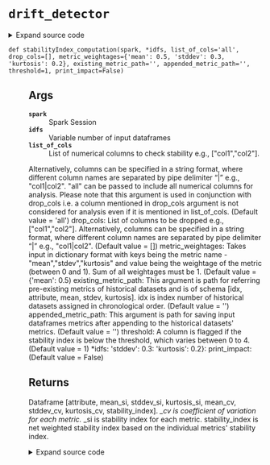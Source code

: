 # <code>drift_detector</code>
<details class="source">
<summary>
<span>Expand source code</span>
</summary>
<pre>
```python
# coding=utf-8
from __future__ import division, print_function

import math

import numpy as np
import pandas as pd
import pyspark
from anovos.data_ingest.data_ingest import concatenate_dataset
from anovos.data_transformer.transformers import attribute_binning
from anovos.shared.utils import attributeType_segregation
from pyspark.sql import functions as F
from pyspark.sql import types as T
from scipy.stats import variation


def drift_statistics(spark, idf_target, idf_source, list_of_cols='all', drop_cols=[], method_type='PSI',
                     bin_method='equal_range',
                     bin_size=10, threshold=0.1, pre_existing_source=False, source_path="NA", print_impact=False):
    """

    Args:
      spark: Spark Session
      idf_target: Input Dataframe
      idf_source: Baseline/Source Dataframe. This argument is ignored if pre_existing_source is True.
      list_of_cols: List of columns to check drift e.g., ["col1","col2"].
    Alternatively, columns can be specified in a string format,
    where different column names are separated by pipe delimiter “|” e.g., "col1|col2".
    "all" can be passed to include all (non-array) columns for analysis.
    Please note that this argument is used in conjunction with drop_cols i.e. a column mentioned in
    drop_cols argument is not considered for analysis even if it is mentioned in list_of_cols. (Default value = 'all')
      drop_cols: List of columns to be dropped e.g., ["col1","col2"].
    Alternatively, columns can be specified in a string format,
    where different column names are separated by pipe delimiter “|” e.g., "col1|col2". (Default value = [])
      method: PSI", "JSD", "HD", "KS","all".
    "all" can be passed to calculate all drift metrics.
    One or more methods can be passed in a form of list or string where different metrics are separated
    by pipe delimiter “|” e.g. ["PSI", "JSD"] or "PSI|JSD"
      bin_method: equal_frequency", "equal_range".
    In "equal_range" method, each bin is of equal size/width and in "equal_frequency", each bin
    has equal no. of rows, though the width of bins may vary. (Default value = 'equal_range')
      bin_size: Number of bins for creating histogram (Default value = 10)
      threshold: A column is flagged if any drift metric is above the threshold. (Default value = 0.1)
      pre_existing_source: Boolean argument – True or False. True if the drift_statistics folder (binning model &
    frequency counts for each attribute) exists already, False Otherwise. (Default value = False)
      source_path: If pre_existing_source is False, this argument can be used for saving the drift_statistics folder.
    The drift_statistics folder will have attribute_binning (binning model) & frequency_counts sub-folders.
    If pre_existing_source is True, this argument is path for referring the drift_statistics folder.
    Default "NA" for temporarily saving source dataset attribute_binning folder.
      method_type:  (Default value = 'PSI')
      print_impact:  (Default value = False)

    Returns:
      Output Dataframe [attribute, *metric, flagged]
      Number of columns will be dependent on method argument. There will be one column for each drift method/metric.

    """

    if list_of_cols == 'all':
        num_cols, cat_cols, other_cols = attributeType_segregation(idf_target)
        list_of_cols = num_cols + cat_cols
    if isinstance(list_of_cols, str):
        list_of_cols = [x.strip() for x in list_of_cols.split('|')]
    if isinstance(drop_cols, str):
        drop_cols = [x.strip() for x in drop_cols.split('|')]

    list_of_cols = list(set([e for e in list_of_cols if e not in drop_cols]))

    if any(x not in idf_target.columns for x in list_of_cols) | (len(list_of_cols) == 0):
        raise TypeError('Invalid input for Column(s)')

    if method_type == 'all':
        method_type = ['PSI', 'JSD', 'HD', 'KS']
    if isinstance(method_type, str):
        method_type = [x.strip() for x in method_type.split('|')]
    if any(x not in ("PSI", "JSD", "HD", "KS") for x in method_type):
        raise TypeError('Invalid input for method_type')

    num_cols = attributeType_segregation(idf_target.select(list_of_cols))[0]

    if not pre_existing_source:
        source_bin = attribute_binning(spark, idf_source, list_of_cols=num_cols, method_type=bin_method,
                                       bin_size=bin_size,
                                       pre_existing_model=False, model_path=source_path + "/drift_statistics")
        source_bin.persist(pyspark.StorageLevel.MEMORY_AND_DISK).count()

    target_bin = attribute_binning(spark, idf_target, list_of_cols=num_cols, method_type=bin_method, bin_size=bin_size,
                                   pre_existing_model=True, model_path=source_path + "/drift_statistics")
    target_bin.persist(pyspark.StorageLevel.MEMORY_AND_DISK).count()

    def hellinger_distance(p, q):
        """

        Args:
          p: 
          q: 

        Returns:

        """
        hd = math.sqrt(np.sum((np.sqrt(p) - np.sqrt(q)) ** 2) / 2)
        return hd

    def PSI(p, q):
        """

        Args:
          p: 
          q: 

        Returns:

        """
        psi = np.sum((p - q) * np.log(p / q))
        return psi

    def JS_divergence(p, q):
        """

        Args:
          p: 
          q: 

        Returns:

        """
        def KL_divergence(p, q):
            """

            Args:
              p: 
              q: 

            Returns:

            """
            kl = np.sum(p * np.log(p / q))
            return kl

        m = (p + q) / 2
        pm = KL_divergence(p, m)
        qm = KL_divergence(q, m)
        jsd = (pm + qm) / 2
        return jsd

    def KS_distance(p, q):
        """

        Args:
          p: 
          q: 

        Returns:

        """
        dstats = np.max(np.abs(np.cumsum(p) - np.cumsum(q)))
        return dstats

    output = {'attribute': []}
    output["flagged"] = []
    for method in method_type:
        output[method] = []

    for i in list_of_cols:
        if pre_existing_source:
            x = spark.read.csv(source_path + "/drift_statistics/frequency_counts/" + i, header=True, inferSchema=True)
        else:
            x = source_bin.groupBy(i).agg((F.count(i) / idf_source.count()).alias('p')).fillna(-1)
            x.coalesce(1).write.csv(source_path + "/drift_statistics/frequency_counts/" + i, header=True,
                                    mode='overwrite')

        y = target_bin.groupBy(i).agg((F.count(i) / idf_target.count()).alias('q')).fillna(-1)

        xy = x.join(y, i, 'full_outer').fillna(0.0001, subset=['p', 'q']).replace(0, 0.0001).orderBy(i)
        p = np.array(xy.select('p').rdd.flatMap(lambda x: x).collect())
        q = np.array(xy.select('q').rdd.flatMap(lambda x: x).collect())

        output['attribute'].append(i)
        counter = 0
        for idx, method in enumerate(method_type):
            drift_function = {'PSI': PSI, 'JSD': JS_divergence, 'HD': hellinger_distance, 'KS': KS_distance}
            metric = float(round(drift_function[method](p, q), 4))
            output[method].append(metric)
            if counter == 0:
                if metric > threshold:
                    output["flagged"].append(1)
                    counter = 1
            if (idx == (len(method_type) - 1)) & (counter == 0):
                output["flagged"].append(0)

    odf = spark.createDataFrame(pd.DataFrame.from_dict(output, orient='index').transpose()) \
        .select(['attribute'] + method_type + ['flagged']).orderBy(F.desc('flagged'))

    if print_impact:
        print("All Attributes:")
        odf.show(len(list_of_cols))
        print("Attributes meeting Data Drift threshold:")
        drift = odf.where(F.col('flagged') == 1)
        drift.show(drift.count())

    return odf


def stabilityIndex_computation(spark, *idfs, list_of_cols='all', drop_cols=[],
                               metric_weightages={'mean': 0.5, 'stddev': 0.3, 'kurtosis': 0.2},
                               existing_metric_path='', appended_metric_path='', threshold=1, print_impact=False):
    """

    Args:
      spark: Spark Session
      idfs: Variable number of input dataframes
      list_of_cols: List of numerical columns to check stability e.g., ["col1","col2"].
    Alternatively, columns can be specified in a string format,
    where different column names are separated by pipe delimiter “|” e.g., "col1|col2".
    "all" can be passed to include all numerical columns for analysis.
    Please note that this argument is used in conjunction with drop_cols i.e. a column mentioned in
    drop_cols argument is not considered for analysis even if it is mentioned in list_of_cols. (Default value = 'all')
      drop_cols: List of columns to be dropped e.g., ["col1","col2"].
    Alternatively, columns can be specified in a string format,
    where different column names are separated by pipe delimiter “|” e.g., "col1|col2". (Default value = [])
      metric_weightages: Takes input in dictionary format with keys being the metric name - "mean","stdev","kurtosis"
    and value being the weightage of the metric (between 0 and 1). Sum of all weightages must be 1. (Default value = {'mean': 0.5)
      existing_metric_path: This argument is path for referring pre-existing metrics of historical datasets and is
    of schema [idx, attribute, mean, stdev, kurtosis].
    idx is index number of historical datasets assigned in chronological order. (Default value = '')
      appended_metric_path: This argument is path for saving input dataframes metrics after appending to the
    historical datasets' metrics. (Default value = '')
      threshold: A column is flagged if the stability index is below the threshold, which varies between 0 to 4. (Default value = 1)
      *idfs: 
      'stddev': 0.3: 
      'kurtosis': 0.2}: 
      print_impact:  (Default value = False)

    Returns:
      Dataframe [attribute, mean_si, stddev_si, kurtosis_si, mean_cv, stddev_cv, kurtosis_cv, stability_index].
      *_cv is coefficient of variation for each metric. *_si is stability index for each metric.
      stability_index is net weighted stability index based on the individual metrics' stability index.

    """

    num_cols = attributeType_segregation(idfs[0])[0]
    if list_of_cols == 'all':
        list_of_cols = num_cols
    if isinstance(list_of_cols, str):
        list_of_cols = [x.strip() for x in list_of_cols.split('|')]
    if isinstance(drop_cols, str):
        drop_cols = [x.strip() for x in drop_cols.split('|')]

    list_of_cols = list(set([e for e in list_of_cols if e not in drop_cols]))

    if any(x not in num_cols for x in list_of_cols) | (len(list_of_cols) == 0):
        raise TypeError('Invalid input for Column(s)')
    if round(metric_weightages.get('mean', 0) + metric_weightages.get('stddev', 0) + metric_weightages.get('kurtosis',
                                                                                                           0), 3) != 1:
        raise ValueError(
            'Invalid input for metric weightages. Either metric name is incorrect or sum of metric weightages is not 1.0')

    if existing_metric_path:
        existing_metric_df = spark.read.csv(existing_metric_path, header=True, inferSchema=True)
        dfs_count = existing_metric_df.select(F.max(F.col('idx'))).first()[0]
    else:
        schema = T.StructType([T.StructField('idx', T.IntegerType(), True),
                               T.StructField('attribute', T.StringType(), True),
                               T.StructField('mean', T.DoubleType(), True),
                               T.StructField('stddev', T.DoubleType(), True),
                               T.StructField('kurtosis', T.DoubleType(), True)])
        existing_metric_df = spark.sparkContext.emptyRDD().toDF(schema)
        dfs_count = 0

    metric_ls = []
    for idf in idfs:
        for i in list_of_cols:
            mean, stddev, kurtosis = idf.select(F.mean(i), F.stddev(i), F.kurtosis(i)).first()
            metric_ls.append([dfs_count + 1, i, mean, stddev, kurtosis + 3.0 if kurtosis else None])
        dfs_count += 1

    new_metric_df = spark.createDataFrame(metric_ls, schema=('idx', 'attribute', 'mean', 'stddev', 'kurtosis'))
    appended_metric_df = concatenate_dataset(existing_metric_df, new_metric_df)

    if appended_metric_path:
        appended_metric_df.coalesce(1).write.csv(appended_metric_path, header=True, mode='overwrite')

    output = []
    for i in list_of_cols:
        i_output = [i]
        for metric in ['mean', 'stddev', 'kurtosis']:
            metric_stats = appended_metric_df.where(F.col('attribute') == i).orderBy('idx') \
                .select(metric).fillna(np.nan).rdd.flatMap(list).collect()
            metric_cv = round(float(variation([a for a in metric_stats])), 4) or None
            i_output.append(metric_cv)
        output.append(i_output)

    schema = T.StructType([T.StructField("attribute", T.StringType(), True),
                           T.StructField("mean_cv", T.FloatType(), True),
                           T.StructField("stddev_cv", T.FloatType(), True),
                           T.StructField("kurtosis_cv", T.FloatType(), True)])

    odf = spark.createDataFrame(output, schema=schema)

    def score_cv(cv, thresholds=[0.03, 0.1, 0.2, 0.5]):
        """

        Args:
          cv: 
          thresholds:  (Default value = [0.03)
          0.1: 
          0.2: 
          0.5]: 

        Returns:

        """
        if cv is None:
            return None
        else:
            cv = abs(cv)
            stability_index = [4, 3, 2, 1, 0]
            for i, thresh in enumerate(thresholds):
                if cv < thresh:
                    return stability_index[i]
            return stability_index[-1]

    f_score_cv = F.udf(score_cv, T.IntegerType())

    odf = odf.replace(np.nan, None).withColumn('mean_si', f_score_cv(F.col('mean_cv'))) \
        .withColumn('stddev_si', f_score_cv(F.col('stddev_cv'))) \
        .withColumn('kurtosis_si', f_score_cv(F.col('kurtosis_cv'))) \
        .withColumn('stability_index', F.round((F.col('mean_si') * metric_weightages.get('mean', 0) +
                                                F.col('stddev_si') * metric_weightages.get('stddev', 0) +
                                                F.col('kurtosis_si') * metric_weightages.get('kurtosis', 0)), 4)) \
        .withColumn('flagged',
                    F.when((F.col('stability_index') < threshold) | (F.col('stability_index').isNull()), 1).otherwise(
                        0))

    if print_impact:
        print("All Attributes:")
        odf.show(len(list_of_cols))
        print("Potential Unstable Attributes:")
        unstable = odf.where(F.col('flagged') == 1)
        unstable.show(unstable.count())

    return odf
```
</pre>
</details>
## Functions
<dl>
<dt id="anovos.data_drift.drift_detector.drift_statistics"><code class="name flex">
<span>def <span class="ident">drift_statistics</span></span>(<span>spark, idf_target, idf_source, list_of_cols='all', drop_cols=[], method_type='PSI', bin_method='equal_range', bin_size=10, threshold=0.1, pre_existing_source=False, source_path='NA', print_impact=False)</span>
</code></dt>
<dd>
<div class="desc"><h2 id="args">Args</h2>
<dl>
<dt><strong><code>spark</code></strong></dt>
<dd>Spark Session</dd>
<dt><strong><code>idf_target</code></strong></dt>
<dd>Input Dataframe</dd>
<dt><strong><code>idf_source</code></strong></dt>
<dd>Baseline/Source Dataframe. This argument is ignored if pre_existing_source is True.</dd>
<dt><strong><code>list_of_cols</code></strong></dt>
<dd>List of columns to check drift e.g., ["col1","col2"].</dd>
</dl>
<p>Alternatively, columns can be specified in a string format,
where different column names are separated by pipe delimiter “|” e.g., "col1|col2".
"all" can be passed to include all (non-array) columns for analysis.
Please note that this argument is used in conjunction with drop_cols i.e. a column mentioned in
drop_cols argument is not considered for analysis even if it is mentioned in list_of_cols. (Default value = 'all')
drop_cols: List of columns to be dropped e.g., ["col1","col2"].
Alternatively, columns can be specified in a string format,
where different column names are separated by pipe delimiter “|” e.g., "col1|col2". (Default value = [])
method: PSI", "JSD", "HD", "KS","all".
"all" can be passed to calculate all drift metrics.
One or more methods can be passed in a form of list or string where different metrics are separated
by pipe delimiter “|” e.g. ["PSI", "JSD"] or "PSI|JSD"
bin_method: equal_frequency", "equal_range".
In "equal_range" method, each bin is of equal size/width and in "equal_frequency", each bin
has equal no. of rows, though the width of bins may vary. (Default value = 'equal_range')
bin_size: Number of bins for creating histogram (Default value = 10)
threshold: A column is flagged if any drift metric is above the threshold. (Default value = 0.1)
pre_existing_source: Boolean argument – True or False. True if the drift_statistics folder (binning model &amp;
frequency counts for each attribute) exists already, False Otherwise. (Default value = False)
source_path: If pre_existing_source is False, this argument can be used for saving the drift_statistics folder.
The drift_statistics folder will have attribute_binning (binning model) &amp; frequency_counts sub-folders.
If pre_existing_source is True, this argument is path for referring the drift_statistics folder.
Default "NA" for temporarily saving source dataset attribute_binning folder.
method_type:
(Default value = 'PSI')
print_impact:
(Default value = False)</p>
<h2 id="returns">Returns</h2>
<p>Output Dataframe [attribute, *metric, flagged]
Number of columns will be dependent on method argument. There will be one column for each drift method/metric.</p></div>
<details class="source">
<summary>
<span>Expand source code</span>
</summary>
<pre>
```python
def drift_statistics(spark, idf_target, idf_source, list_of_cols='all', drop_cols=[], method_type='PSI',
                     bin_method='equal_range',
                     bin_size=10, threshold=0.1, pre_existing_source=False, source_path="NA", print_impact=False):
    """

    Args:
      spark: Spark Session
      idf_target: Input Dataframe
      idf_source: Baseline/Source Dataframe. This argument is ignored if pre_existing_source is True.
      list_of_cols: List of columns to check drift e.g., ["col1","col2"].
    Alternatively, columns can be specified in a string format,
    where different column names are separated by pipe delimiter “|” e.g., "col1|col2".
    "all" can be passed to include all (non-array) columns for analysis.
    Please note that this argument is used in conjunction with drop_cols i.e. a column mentioned in
    drop_cols argument is not considered for analysis even if it is mentioned in list_of_cols. (Default value = 'all')
      drop_cols: List of columns to be dropped e.g., ["col1","col2"].
    Alternatively, columns can be specified in a string format,
    where different column names are separated by pipe delimiter “|” e.g., "col1|col2". (Default value = [])
      method: PSI", "JSD", "HD", "KS","all".
    "all" can be passed to calculate all drift metrics.
    One or more methods can be passed in a form of list or string where different metrics are separated
    by pipe delimiter “|” e.g. ["PSI", "JSD"] or "PSI|JSD"
      bin_method: equal_frequency", "equal_range".
    In "equal_range" method, each bin is of equal size/width and in "equal_frequency", each bin
    has equal no. of rows, though the width of bins may vary. (Default value = 'equal_range')
      bin_size: Number of bins for creating histogram (Default value = 10)
      threshold: A column is flagged if any drift metric is above the threshold. (Default value = 0.1)
      pre_existing_source: Boolean argument – True or False. True if the drift_statistics folder (binning model &
    frequency counts for each attribute) exists already, False Otherwise. (Default value = False)
      source_path: If pre_existing_source is False, this argument can be used for saving the drift_statistics folder.
    The drift_statistics folder will have attribute_binning (binning model) & frequency_counts sub-folders.
    If pre_existing_source is True, this argument is path for referring the drift_statistics folder.
    Default "NA" for temporarily saving source dataset attribute_binning folder.
      method_type:  (Default value = 'PSI')
      print_impact:  (Default value = False)

    Returns:
      Output Dataframe [attribute, *metric, flagged]
      Number of columns will be dependent on method argument. There will be one column for each drift method/metric.

    """

    if list_of_cols == 'all':
        num_cols, cat_cols, other_cols = attributeType_segregation(idf_target)
        list_of_cols = num_cols + cat_cols
    if isinstance(list_of_cols, str):
        list_of_cols = [x.strip() for x in list_of_cols.split('|')]
    if isinstance(drop_cols, str):
        drop_cols = [x.strip() for x in drop_cols.split('|')]

    list_of_cols = list(set([e for e in list_of_cols if e not in drop_cols]))

    if any(x not in idf_target.columns for x in list_of_cols) | (len(list_of_cols) == 0):
        raise TypeError('Invalid input for Column(s)')

    if method_type == 'all':
        method_type = ['PSI', 'JSD', 'HD', 'KS']
    if isinstance(method_type, str):
        method_type = [x.strip() for x in method_type.split('|')]
    if any(x not in ("PSI", "JSD", "HD", "KS") for x in method_type):
        raise TypeError('Invalid input for method_type')

    num_cols = attributeType_segregation(idf_target.select(list_of_cols))[0]

    if not pre_existing_source:
        source_bin = attribute_binning(spark, idf_source, list_of_cols=num_cols, method_type=bin_method,
                                       bin_size=bin_size,
                                       pre_existing_model=False, model_path=source_path + "/drift_statistics")
        source_bin.persist(pyspark.StorageLevel.MEMORY_AND_DISK).count()

    target_bin = attribute_binning(spark, idf_target, list_of_cols=num_cols, method_type=bin_method, bin_size=bin_size,
                                   pre_existing_model=True, model_path=source_path + "/drift_statistics")
    target_bin.persist(pyspark.StorageLevel.MEMORY_AND_DISK).count()

    def hellinger_distance(p, q):
        """

        Args:
          p: 
          q: 

        Returns:

        """
        hd = math.sqrt(np.sum((np.sqrt(p) - np.sqrt(q)) ** 2) / 2)
        return hd

    def PSI(p, q):
        """

        Args:
          p: 
          q: 

        Returns:

        """
        psi = np.sum((p - q) * np.log(p / q))
        return psi

    def JS_divergence(p, q):
        """

        Args:
          p: 
          q: 

        Returns:

        """
        def KL_divergence(p, q):
            """

            Args:
              p: 
              q: 

            Returns:

            """
            kl = np.sum(p * np.log(p / q))
            return kl

        m = (p + q) / 2
        pm = KL_divergence(p, m)
        qm = KL_divergence(q, m)
        jsd = (pm + qm) / 2
        return jsd

    def KS_distance(p, q):
        """

        Args:
          p: 
          q: 

        Returns:

        """
        dstats = np.max(np.abs(np.cumsum(p) - np.cumsum(q)))
        return dstats

    output = {'attribute': []}
    output["flagged"] = []
    for method in method_type:
        output[method] = []

    for i in list_of_cols:
        if pre_existing_source:
            x = spark.read.csv(source_path + "/drift_statistics/frequency_counts/" + i, header=True, inferSchema=True)
        else:
            x = source_bin.groupBy(i).agg((F.count(i) / idf_source.count()).alias('p')).fillna(-1)
            x.coalesce(1).write.csv(source_path + "/drift_statistics/frequency_counts/" + i, header=True,
                                    mode='overwrite')

        y = target_bin.groupBy(i).agg((F.count(i) / idf_target.count()).alias('q')).fillna(-1)

        xy = x.join(y, i, 'full_outer').fillna(0.0001, subset=['p', 'q']).replace(0, 0.0001).orderBy(i)
        p = np.array(xy.select('p').rdd.flatMap(lambda x: x).collect())
        q = np.array(xy.select('q').rdd.flatMap(lambda x: x).collect())

        output['attribute'].append(i)
        counter = 0
        for idx, method in enumerate(method_type):
            drift_function = {'PSI': PSI, 'JSD': JS_divergence, 'HD': hellinger_distance, 'KS': KS_distance}
            metric = float(round(drift_function[method](p, q), 4))
            output[method].append(metric)
            if counter == 0:
                if metric > threshold:
                    output["flagged"].append(1)
                    counter = 1
            if (idx == (len(method_type) - 1)) & (counter == 0):
                output["flagged"].append(0)

    odf = spark.createDataFrame(pd.DataFrame.from_dict(output, orient='index').transpose()) \
        .select(['attribute'] + method_type + ['flagged']).orderBy(F.desc('flagged'))

    if print_impact:
        print("All Attributes:")
        odf.show(len(list_of_cols))
        print("Attributes meeting Data Drift threshold:")
        drift = odf.where(F.col('flagged') == 1)
        drift.show(drift.count())

    return odf
```
</pre>
</details>
</dd>
<dt id="anovos.data_drift.drift_detector.stabilityIndex_computation"><code class="name flex">
<span>def <span class="ident">stabilityIndex_computation</span></span>(<span>spark, *idfs, list_of_cols='all', drop_cols=[], metric_weightages={'mean': 0.5, 'stddev': 0.3, 'kurtosis': 0.2}, existing_metric_path='', appended_metric_path='', threshold=1, print_impact=False)</span>
</code></dt>
<dd>
<div class="desc"><h2 id="args">Args</h2>
<dl>
<dt><strong><code>spark</code></strong></dt>
<dd>Spark Session</dd>
<dt><strong><code>idfs</code></strong></dt>
<dd>Variable number of input dataframes</dd>
<dt><strong><code>list_of_cols</code></strong></dt>
<dd>List of numerical columns to check stability e.g., ["col1","col2"].</dd>
</dl>
<p>Alternatively, columns can be specified in a string format,
where different column names are separated by pipe delimiter “|” e.g., "col1|col2".
"all" can be passed to include all numerical columns for analysis.
Please note that this argument is used in conjunction with drop_cols i.e. a column mentioned in
drop_cols argument is not considered for analysis even if it is mentioned in list_of_cols. (Default value = 'all')
drop_cols: List of columns to be dropped e.g., ["col1","col2"].
Alternatively, columns can be specified in a string format,
where different column names are separated by pipe delimiter “|” e.g., "col1|col2". (Default value = [])
metric_weightages: Takes input in dictionary format with keys being the metric name - "mean","stdev","kurtosis"
and value being the weightage of the metric (between 0 and 1). Sum of all weightages must be 1. (Default value = {'mean': 0.5)
existing_metric_path: This argument is path for referring pre-existing metrics of historical datasets and is
of schema [idx, attribute, mean, stdev, kurtosis].
idx is index number of historical datasets assigned in chronological order. (Default value = '')
appended_metric_path: This argument is path for saving input dataframes metrics after appending to the
historical datasets' metrics. (Default value = '')
threshold: A column is flagged if the stability index is below the threshold, which varies between 0 to 4. (Default value = 1)
*idfs:
'stddev': 0.3:
'kurtosis': 0.2}:
print_impact:
(Default value = False)</p>
<h2 id="returns">Returns</h2>
<p>Dataframe [attribute, mean_si, stddev_si, kurtosis_si, mean_cv, stddev_cv, kurtosis_cv, stability_index].
<em>_cv is coefficient of variation for each metric. </em>_si is stability index for each metric.
stability_index is net weighted stability index based on the individual metrics' stability index.</p></div>
<details class="source">
<summary>
<span>Expand source code</span>
</summary>
<pre>
```python
def stabilityIndex_computation(spark, *idfs, list_of_cols='all', drop_cols=[],
                               metric_weightages={'mean': 0.5, 'stddev': 0.3, 'kurtosis': 0.2},
                               existing_metric_path='', appended_metric_path='', threshold=1, print_impact=False):
    """

    Args:
      spark: Spark Session
      idfs: Variable number of input dataframes
      list_of_cols: List of numerical columns to check stability e.g., ["col1","col2"].
    Alternatively, columns can be specified in a string format,
    where different column names are separated by pipe delimiter “|” e.g., "col1|col2".
    "all" can be passed to include all numerical columns for analysis.
    Please note that this argument is used in conjunction with drop_cols i.e. a column mentioned in
    drop_cols argument is not considered for analysis even if it is mentioned in list_of_cols. (Default value = 'all')
      drop_cols: List of columns to be dropped e.g., ["col1","col2"].
    Alternatively, columns can be specified in a string format,
    where different column names are separated by pipe delimiter “|” e.g., "col1|col2". (Default value = [])
      metric_weightages: Takes input in dictionary format with keys being the metric name - "mean","stdev","kurtosis"
    and value being the weightage of the metric (between 0 and 1). Sum of all weightages must be 1. (Default value = {'mean': 0.5)
      existing_metric_path: This argument is path for referring pre-existing metrics of historical datasets and is
    of schema [idx, attribute, mean, stdev, kurtosis].
    idx is index number of historical datasets assigned in chronological order. (Default value = '')
      appended_metric_path: This argument is path for saving input dataframes metrics after appending to the
    historical datasets' metrics. (Default value = '')
      threshold: A column is flagged if the stability index is below the threshold, which varies between 0 to 4. (Default value = 1)
      *idfs: 
      'stddev': 0.3: 
      'kurtosis': 0.2}: 
      print_impact:  (Default value = False)

    Returns:
      Dataframe [attribute, mean_si, stddev_si, kurtosis_si, mean_cv, stddev_cv, kurtosis_cv, stability_index].
      *_cv is coefficient of variation for each metric. *_si is stability index for each metric.
      stability_index is net weighted stability index based on the individual metrics' stability index.

    """

    num_cols = attributeType_segregation(idfs[0])[0]
    if list_of_cols == 'all':
        list_of_cols = num_cols
    if isinstance(list_of_cols, str):
        list_of_cols = [x.strip() for x in list_of_cols.split('|')]
    if isinstance(drop_cols, str):
        drop_cols = [x.strip() for x in drop_cols.split('|')]

    list_of_cols = list(set([e for e in list_of_cols if e not in drop_cols]))

    if any(x not in num_cols for x in list_of_cols) | (len(list_of_cols) == 0):
        raise TypeError('Invalid input for Column(s)')
    if round(metric_weightages.get('mean', 0) + metric_weightages.get('stddev', 0) + metric_weightages.get('kurtosis',
                                                                                                           0), 3) != 1:
        raise ValueError(
            'Invalid input for metric weightages. Either metric name is incorrect or sum of metric weightages is not 1.0')

    if existing_metric_path:
        existing_metric_df = spark.read.csv(existing_metric_path, header=True, inferSchema=True)
        dfs_count = existing_metric_df.select(F.max(F.col('idx'))).first()[0]
    else:
        schema = T.StructType([T.StructField('idx', T.IntegerType(), True),
                               T.StructField('attribute', T.StringType(), True),
                               T.StructField('mean', T.DoubleType(), True),
                               T.StructField('stddev', T.DoubleType(), True),
                               T.StructField('kurtosis', T.DoubleType(), True)])
        existing_metric_df = spark.sparkContext.emptyRDD().toDF(schema)
        dfs_count = 0

    metric_ls = []
    for idf in idfs:
        for i in list_of_cols:
            mean, stddev, kurtosis = idf.select(F.mean(i), F.stddev(i), F.kurtosis(i)).first()
            metric_ls.append([dfs_count + 1, i, mean, stddev, kurtosis + 3.0 if kurtosis else None])
        dfs_count += 1

    new_metric_df = spark.createDataFrame(metric_ls, schema=('idx', 'attribute', 'mean', 'stddev', 'kurtosis'))
    appended_metric_df = concatenate_dataset(existing_metric_df, new_metric_df)

    if appended_metric_path:
        appended_metric_df.coalesce(1).write.csv(appended_metric_path, header=True, mode='overwrite')

    output = []
    for i in list_of_cols:
        i_output = [i]
        for metric in ['mean', 'stddev', 'kurtosis']:
            metric_stats = appended_metric_df.where(F.col('attribute') == i).orderBy('idx') \
                .select(metric).fillna(np.nan).rdd.flatMap(list).collect()
            metric_cv = round(float(variation([a for a in metric_stats])), 4) or None
            i_output.append(metric_cv)
        output.append(i_output)

    schema = T.StructType([T.StructField("attribute", T.StringType(), True),
                           T.StructField("mean_cv", T.FloatType(), True),
                           T.StructField("stddev_cv", T.FloatType(), True),
                           T.StructField("kurtosis_cv", T.FloatType(), True)])

    odf = spark.createDataFrame(output, schema=schema)

    def score_cv(cv, thresholds=[0.03, 0.1, 0.2, 0.5]):
        """

        Args:
          cv: 
          thresholds:  (Default value = [0.03)
          0.1: 
          0.2: 
          0.5]: 

        Returns:

        """
        if cv is None:
            return None
        else:
            cv = abs(cv)
            stability_index = [4, 3, 2, 1, 0]
            for i, thresh in enumerate(thresholds):
                if cv < thresh:
                    return stability_index[i]
            return stability_index[-1]

    f_score_cv = F.udf(score_cv, T.IntegerType())

    odf = odf.replace(np.nan, None).withColumn('mean_si', f_score_cv(F.col('mean_cv'))) \
        .withColumn('stddev_si', f_score_cv(F.col('stddev_cv'))) \
        .withColumn('kurtosis_si', f_score_cv(F.col('kurtosis_cv'))) \
        .withColumn('stability_index', F.round((F.col('mean_si') * metric_weightages.get('mean', 0) +
                                                F.col('stddev_si') * metric_weightages.get('stddev', 0) +
                                                F.col('kurtosis_si') * metric_weightages.get('kurtosis', 0)), 4)) \
        .withColumn('flagged',
                    F.when((F.col('stability_index') < threshold) | (F.col('stability_index').isNull()), 1).otherwise(
                        0))

    if print_impact:
        print("All Attributes:")
        odf.show(len(list_of_cols))
        print("Potential Unstable Attributes:")
        unstable = odf.where(F.col('flagged') == 1)
        unstable.show(unstable.count())

    return odf
```
</pre>
</details>
</dd>
</dl>